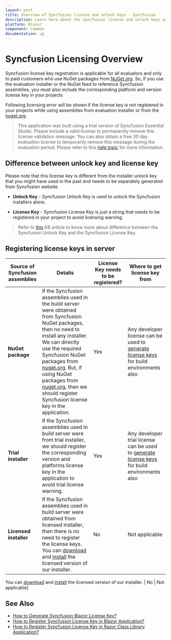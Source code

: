 ```yaml
---
layout: post
title: Overview of Syncfusion license and unlock keys - Syncfusion
description: Learn here about the Syncfusion license and unlock keys and difference between license and unlock keys.
platform: Blazor
component: Common
documentation: ug
---
```


# Syncfusion Licensing Overview

Syncfusion license key registration is applicable for all evaluators and only to paid customers who use NuGet packages from [NuGet.org](https://www.nuget.org/packages?q=syncfusion). So, if you use the evaluation installer or the NuGet feed to reference Syncfusion assemblies, you must also include the corresponding platform and version license key in your projects

Following licensing error will be shown if the license key is not registered in your projects while using assemblies from evaluation installer or from the [nuget.org](https://www.nuget.org/packages?q=syncfusion).

> This application was built using a trial version of Syncfusion Essential Studio. Please include a valid license to permanently remove this license validation message. You can also obtain a free 30 day evaluation license to temporarily remove this message during the evaluation period. Please refer to this [help topic](https://blazor.syncfusion.com/documentation/getting-started/license-key/licensing-errors#license-key-not-registered) for more information.

## Difference between unlock key and license key

Please note that this license key is different from the installer unlock key that you might have used in the past and needs to be separately generated from Syncfusion website.

* **Unlock Key** - Syncfusion Unlock Key is used to unlock the Syncfusion installers alone.

* **License Key** - Syncfusion License Key is just a string that needs to be registered in your project to avoid licensing warning.

> Refer to [this](https://www.syncfusion.com/kb/8950/difference-between-the-unlock-key-and-licensing-key) KB article to know more about difference between the Syncfusion Unlock Key and the Syncfusion License Key.

## Registering license keys in server

| Source of Syncfusion assemblies | Details | License Key needs to be registered? | Where to get license key from |
| ------------- | ------------- | ------------- | ------------- |
| **NuGet package** | If the Syncfusion assemblies used in the build server were obtained from Syncfusion NuGet packages, then no need to install any installer. We can directly use the required Syncfusion NuGet packages from [nuget.org](http://nuget.org/). But, if using NuGet packages from [nuget.org](http://nuget.org/), then we should register Syncfusion license key in the application. | Yes | Any developer license can be used to [generate license keys](https://blazor.syncfusion.com/documentation/getting-started/license-key/how-to-generate) for build environments also |
| **Trial installer** | If the Syncfusion assemblies used in build server were from trial installer, we should register the corresponding version and platforms license key in the application to avoid trial license warning. | Yes | Any developer trial license can be used to [generate license keys](https://help.syncfusion.com/common/essential-studio/licensing/how-to-generate) for build environments also</td>
| **Licensed installer** | If the Syncfusion assemblies used in build server were obtained from licensed installer, then there is no need to register the license keys. You can [download]((https://help.syncfusion.com/common/essential-studio/installation/web-installer/how-to-download#download-the-license-version)) and [install](https://blazor.syncfusion.com/documentation/installation/web-installer/how-to-install) the licensed version of our installer. | No | Not applicable |

You can [download](https://blazor.syncfusion.com/documentation/installation/web-installer/how-to-download#download-the-licensed-version) and [install](https://blazor.syncfusion.com/documentation/installation/web-installer/how-to-install) the licensed version of our installer. | No | Not applicable|

## See Also

* [How to Generate Syncfusion Blazor License Key?](https://blazor.syncfusion.com/documentation/getting-started/license-key/how-to-generate)
* [How to Register Syncfusion License Key in Blazor Application?](https://blazor.syncfusion.com/documentation/getting-started/license-key/how-to-register-in-an-application)
* [How to Register Syncfusion License Key in Razor Class Library Application?](https://blazor.syncfusion.com/documentation/getting-started/license-key/how-to-register-in-a-razor-class-library)
